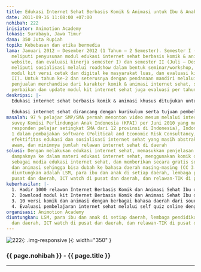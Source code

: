 ```yaml
---
title: Edukasi Internet Sehat Berbasis Komik & Animasi untuk Ibu & Anak
date: 2011-09-16 11:08:00 +07:00
nohibah: 222
inisiator: Animotion Academy
lokasi: Surabaya, Jawa Timur
dana: 350 Juta Rupiah
topik: Kebebasan dan etika bermedia
lama: Januari 2012 – Desember 2012 (1 Tahun – 2 Semester). Semester I (Jan-Jun 2012
  meliputi penyusunan modul edukasi internet sehat berbasis komik & animasi, pembangunan
  website, dan evaluasi kinerja semester I) dan semester II (Juli – Desember 2012,
  meliputi sosialisasi melalui roadshow dalam bentuk seminar/workshop, distribusi
  modul kit versi cetak dan digital ke masyarakat luas, dan evaluasi kinerja semester
  II). Untuk tahun ke-2 dan seterusnya dengan pendanaan mandiri melalui sponsor dan
  penjualan merchandise dari karakter komik & animasi internet sehat, serta dilakukannya
  perbaikan dan update modul kit internet sehat juga evaluasi per tahun
deskripsi: |-
  Edukasi internet sehat berbasis komik & animasi khusus ditujukan untuk para ibu dan anak. Peran ibu sebagai pendidikan pertama bagi anak sangatlah vital khususnya internet sehat. Agar proses edukasi efektif maka edukasi internet sehat dirancang dalam bentuk komik & animasi (edutainment). Keunggulan komik & animasi adalah mampu memvisualisasikan dengan jelas internet sehat yang abstrak dan awam. Agar program ini dapat menjangkau di seluruh wilayah maka menggunakan website untuk mengakses edukasi internet sehat komik & animasi ini.

  Edukasi internet sehat dirancang dengan kurikulum serta tujuan pembelajaran yang jelas dan bertingkat. Souce code komik dan animasi edukasi internet sehat ini akan disertakan sehingga bisa dilokalkan sesuai bahasa disetiap daerah (CC 3.0) Program ini juga akan melahirkan 1000 relawan edukasi internet sehat melalui modul kit (Komik internet sehat versi cetak, Poster cetak internet sehat, alat ukur evaluasi pembelajaran dan CD animasi internet sehat+source code+softcopy modul kita) yang dibagikan gratis ke seluruh propinsi di Indonesia. Modul kit ini juga dapat di-download langsung melalui website. Pembuatan modul kit ini akan melibatkan ibu-ibu, para pakar dan praktisi internet sehat dari ICT watch dan Wikimedia Indonesia. Website edukasi internet sehat ini juga menyediakan self-online quiz untuk mengukur tingkat pemahaman internet sehat dan keberhasilan program ini
masalah: 97 % pelajar SMP/SMA pernah menonton video mesum melalui internet (hasil
  suvey Komisi Perlindungan Anak Indonesia (KPAI) per Juni 2010 yang melibatkan 4500
  responden pelajar setingkat SMA dari 12 provinsi di Indonesia), Indonesia peringkat
  1 dalam pembajakan software (Political and Economic Risk Consultancy, 2010), meningkatkan
  efektifitas edukasi dan sosialisasi internet sehat yang masih abstrak bagi masyarakat
  awam, dan minimnya jumlah relawan internet sehat di daerah
solusi: Dengan melakukan edukasi internet sehat, memasukkan penjelasan legalitas dan
  dampaknya ke dalam materi edukasi internet sehat, menggunakan komik dan animasi
  sebagai media edukasi internet sehat, dan memberikan secara gratis source code komik
  dan animasi sehingga bisa dubah ke bahasa daerah masing-masing (CC 3.0). Pihak yang
  diuntungkan adalah LSM, para ibu dan anak di setiap daerah, lembaga pendidikan di
  pusat dan daerah, ICT watch di pusat dan daerah, dan relawan-TIK di pusat dan daerah
keberhasilan: |-
  1. Hadir 1000 relawan Internet Berbasis Komik dan Animasi Sehat Ibu dan Anak.
  2. Download modul kit Internet Berbasis Komik dan Animasi Sehat Ibu dan Anak: 100.000 download
  3. 10 versi komik dan animasi dengan berbagai bahasa daerah dari source code yang disiapkan.
  4. Evaluasi pembelajaran internet sehat melalui self quiz online dengan skor di atas 80.
organisasi: Animotion Academy
diuntungkan: LSM, para ibu dan anak di setiap daerah, lembaga pendidikan di pusat
  dan daerah, ICT watch di pusat dan daerah, dan relawan-TIK di pusat dan daerah
---
```


![222](/static/img/hibahcmb/222.png){: .img-responsive }{: width="350" }

### {{ page.nohibah }} - {{ page.title }}

---
